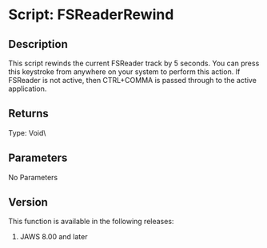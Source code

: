 # Script: FSReaderRewind

## Description

This script rewinds the current FSReader track by 5 seconds. You can
press this keystroke from anywhere on your system to perform this
action. If FSReader is not active, then CTRL+COMMA is passed through to
the active application.

## Returns

Type: Void\

## Parameters

No Parameters

## Version

This function is available in the following releases:

1.  JAWS 8.00 and later
